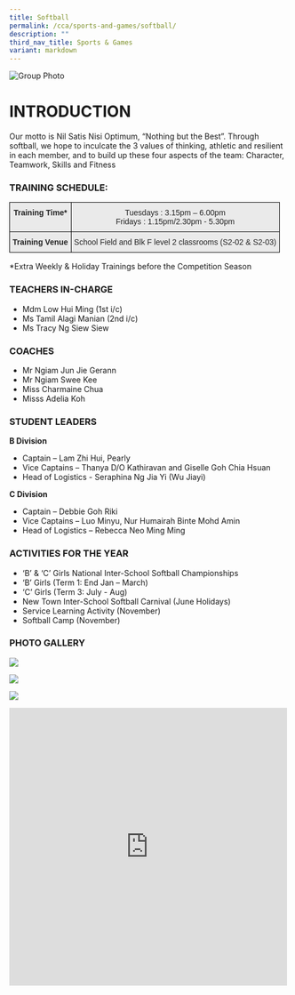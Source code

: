 ```yaml
---
title: Softball
permalink: /cca/sports-and-games/softball/
description: ""
third_nav_title: Sports & Games
variant: markdown
---
```

![Group Photo](/images/group%203.jpeg)

# INTRODUCTION
Our motto is Nil Satis Nisi Optimum, “Nothing but the Best”. Through softball, we hope to inculcate the 3 values of thinking, athletic and resilient in each member, and to build up these four aspects of the team: Character, Teamwork, Skills and Fitness


### TRAINING SCHEDULE:

<style type="text/css">
.tg  {border-collapse:collapse;border-spacing:0;}
.tg td{border-color:black;border-style:solid;border-width:1px;font-family:Arial, sans-serif;font-size:14px;
  overflow:hidden;padding:10px 5px;word-break:normal;}
.tg th{border-color:black;border-style:solid;border-width:1px;font-family:Arial, sans-serif;font-size:14px;
  font-weight:normal;overflow:hidden;padding:10px 5px;word-break:normal;}
.tg .tg-n4qt{background-color:#EAEAEA;color:#222;font-weight:bold;text-align:center;vertical-align:top}
.tg .tg-ii8k{background-color:#EAEAEA;color:#222;text-align:center;vertical-align:top}
</style>
<table class="tg">
<thead>
  <tr>
    <th class="tg-n4qt">Training Time*</th>
    <th class="tg-ii8k">Tuesdays : 3.15pm – 6.00pm<br>Fridays : 1.15pm/2.30pm - 5.30pm</th>
  </tr>
</thead>
<tbody>
  <tr>
    <td class="tg-n4qt">Training Venue</td>
    <td class="tg-ii8k">School Field and Blk F level 2 classrooms (S2-02 &amp; S2-03) </td>
  </tr>
</tbody>
</table>

*Extra Weekly &amp; Holiday Trainings before the Competition Season

### TEACHERS IN-CHARGE

*   Mdm Low Hui Ming (1st i/c)
*   Ms Tamil Alagi Manian (2nd i/c)
*   Ms Tracy Ng Siew Siew


### COACHES

*   Mr Ngiam Jun Jie Gerann
*   Mr Ngiam Swee Kee
*   Miss Charmaine Chua
*   Misss Adelia Koh

### STUDENT LEADERS

**B Division**

*   Captain – Lam Zhi Hui, Pearly
*   Vice Captains – Thanya D/O Kathiravan and Giselle Goh Chia Hsuan
*   Head of Logistics - Seraphina Ng Jia Yi (Wu Jiayi)

**C Division**

*   Captain –  Debbie Goh Riki
*   Vice Captains – Luo Minyu, Nur Humairah Binte Mohd Amin
*   Head of Logistics – Rebecca Neo Ming Ming

### ACTIVITIES FOR THE YEAR
* ‘B’ &amp; ‘C’ Girls National Inter-School Softball Championships
* ‘B’ Girls (Term 1: End Jan – March)
* ‘C’ Girls (Term 3: July - Aug)
* New Town Inter-School Softball Carnival (June Holidays)
* Service Learning Activity (November)
* Softball Camp (November)

### PHOTO GALLERY

![](/images/photo%201%2029%20june%202023.jpeg)

![](/images/photo%202%2029%20june%202023.jpeg)

![](/images/photo%203%2029%20june%202023.jpeg)

<iframe allowfullscreen="true" height="500" width="500" frameborder="0" src="https://docs.google.com/presentation/d/e/2PACX-1vRcPcFonSBlb2OlZ0d-UqYT_o8I4GGyS6yygBocexalSeZ2VlwyC_lgJhW8bRlVOQFfb8It2ScTkY6U/embed?start=true&amp;loop=true&amp;delayms=3000"></iframe>